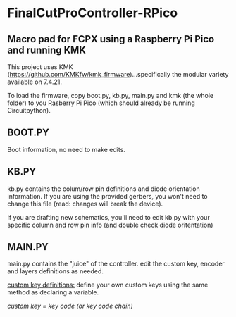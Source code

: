 # FinalCutProController-RPico
<h2>Macro pad for FCPX using a Raspberry Pi Pico and running KMK</h2>

This project uses KMK (https://github.com/KMKfw/kmk_firmware)...specifically the modular variety available on 7.4.21.

To load the firmware, copy boot.py, kb.py, main.py and kmk (the whole folder) to you Rasberry Pi Pico (which should already be running Circuitpython).

<h2>BOOT.PY</h2>
Boot information, no need to make edits.

<h2>KB.PY</h2>
kb.py contains the colum/row pin definitions and diode orientation information.  If you are using the provided gerbers, you won't need to change this file (read: changes will break the device).

If you are drafting new schematics, you'll need to edit kb.py with your specific column and row pin info (and double check diode oritentation)

<h2>MAIN.PY</h2>
main.py contains the "juice" of the controller.  edit the custom key, encoder and layers definitions as needed.

<u>custom key definitions:</u> define your own custom keys using the same method as declaring a variable.
<p><i> custom key = key code (or key code chain) </i></p>
